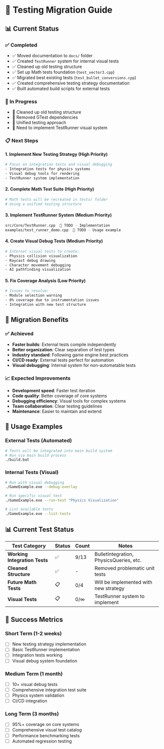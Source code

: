 # 🔄 Testing Migration Guide

## 📊 Current Status

### ✅ **Completed**

- ✅ Moved documentation to `docs/` folder
- ✅ Created `TestRunner` system for internal visual tests
- ✅ Cleaned up old testing structure
- ✅ Set up Math tests foundation (`test_vector3.cpp`)
- ✅ Migrated best existing tests (`test_bullet_conversions.cpp`)
- ✅ Created comprehensive testing strategy documentation
- ✅ Built automated build scripts for external tests

### 🔄 **In Progress**

- 🔄 Cleaned up old testing structure
- 🔄 Removed GTest dependencies
- 🔄 Unified testing approach
- 🔄 Need to implement TestRunner visual system

### 📋 **Next Steps**

#### 1. **Implement New Testing Strategy** (High Priority)

```bash
# Focus on integration tests and visual debugging
- Integration tests for physics systems
- Visual debug tools for rendering
- TestRunner system implementation
```

#### 2. **Complete Math Test Suite** (High Priority)

```bash
# Math tests will be recreated in tests/ folder
# Using a unified testing structure
```

#### 3. **Implement TestRunner System** (Medium Priority)

```bash
src/Core/TestRunner.cpp  🔄 TODO - Implementation
examples/test_runner_demo.cpp  🔄 TODO - Usage example
```

#### 4. **Create Visual Debug Tests** (Medium Priority)

```bash
# Internal visual tests to create:
- Physics collision visualization
- Raycast debug drawing
- Character movement debugging
- AI pathfinding visualization
```

#### 5. **Fix Coverage Analysis** (Low Priority)

```bash
# Issues to resolve:
- Module selection warning
- 0% coverage due to instrumentation issues
- Integration with new test structure
```

## 🎯 **Migration Benefits**

### ✅ **Achieved**

- **Faster builds**: External tests compile independently
- **Better organization**: Clear separation of test types
- **Industry standard**: Following game engine best practices
- **CI/CD ready**: External tests perfect for automation
- **Visual debugging**: Internal system for non-automatable tests

### 📈 **Expected Improvements**

- **Development speed**: Faster test iteration
- **Code quality**: Better coverage of core systems
- **Debugging efficiency**: Visual tools for complex systems
- **Team collaboration**: Clear testing guidelines
- **Maintenance**: Easier to maintain and extend

## 🔧 **Usage Examples**

### External Tests (Automated)

```bash
# Tests will be integrated into main build system
# Run via main build process
./build.bat
```

### Internal Tests (Visual)

```bash
# Run with visual debugging
./GameExample.exe --debug-overlay

# Run specific visual test
./GameExample.exe --run-test "Physics Visualization"

# List available tests
./GameExample.exe --list-tests
```

## 📊 **Current Test Status**

| Test Category                 | Status | Count | Notes                                   |
| ----------------------------- | ------ | ----- | --------------------------------------- |
| **Working Integration Tests** | ✅     | 9/13  | BulletIntegration, PhysicsQueries, etc. |
| **Cleaned Structure**         | ✅     | -     | Removed problematic unit tests          |
| **Future Math Tests**         | 📋     | 0/4   | Will be implemented with new strategy   |
| **Visual Tests**              | 📋     | 0/∞   | TestRunner system to implement          |

## 🎯 **Success Metrics**

### Short Term (1-2 weeks)

- [ ] New testing strategy implementation
- [ ] Basic TestRunner implementation
- [ ] Integration tests working
- [ ] Visual debug system foundation

### Medium Term (1 month)

- [ ] 10+ visual debug tests
- [ ] Comprehensive integration test suite
- [ ] Physics system validation
- [ ] CI/CD integration

### Long Term (3 months)

- [ ] 95%+ coverage on core systems
- [ ] Comprehensive visual test catalog
- [ ] Performance benchmarking tests
- [ ] Automated regression testing
